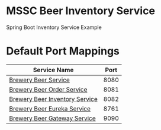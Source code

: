 # MSSC Beer Inventory Service

Spring Boot Inventory Service Example

# Default Port Mappings
| Service Name | Port | 
| --------| -----|
| [Brewery Beer Service](https://github.com/lokhansn/mssc-beer-service) | 8080 |
| [Brewery Beer Order Service](https://github.com/lokhansn/mssc-beer-order-service) | 8081 |
| [Brewery Beer Inventory Service](https://github.com/lokhansn/mssc-beer-inventory-service) | 8082 |
| [Brewery Beer Eureka Service](https://github.com/lokhansn/mssc-brewery-eureka) | 8761 |
| [Brewery Beer Gateway Service](https://github.com/lokhansn/mssc-brewery-gateway) | 9090 |